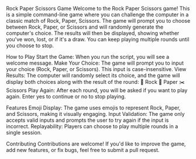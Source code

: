 Rock Paper Scissors Game
Welcome to the Rock Paper Scissors game! This is a simple command-line game where you
can challenge the computer in a classic match of Rock, Paper, Scissors. The game will prompt you to
choose between Rock, Paper, or Scissors and will randomly generate the computer's choice. The 
results will then be displayed, showing whether you've won, lost, or if it's a draw. You can keep playing
multiple rounds until you choose to stop.


How to Play
Start the Game: When you run the script, you will see a welcome message.
Make Your Choice: The game will prompt you to input your choice (Rock, Paper, or Scissors). This input is case-insensitive.
View Results: The computer will randomly select its choice, and the game will display both choices along with the result of the round:
🧱 Rock
📜 Paper
✂️ Scissors
Play Again: After each round, you will be asked if you want to play again. Enter yes to continue or no to stop playing.

Features
Emoji Display: The game uses emojis to represent Rock, Paper, and Scissors, making it visually engaging.
Input Validation: The game only accepts valid inputs and prompts the user to try again if the input is incorrect.
Replayability: Players can choose to play multiple rounds in a single session.

Contributing
Contributions are welcome! If you'd like to improve the game, add new features, or fix bugs, feel free to submit a pull request. 
